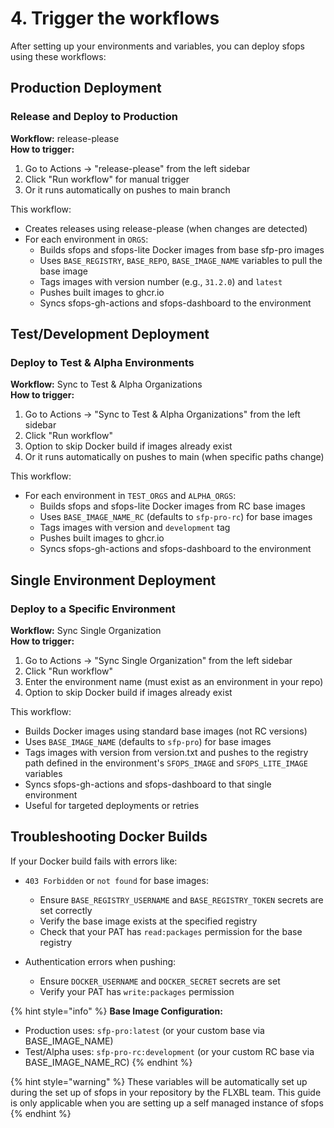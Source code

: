 # 4. Trigger the workflows

After setting up your environments and variables, you can deploy sfops using these workflows:

## Production Deployment

### Release and Deploy to Production

**Workflow:** release-please  
**How to trigger:**
1. Go to Actions → "release-please" from the left sidebar
2. Click "Run workflow" for manual trigger
3. Or it runs automatically on pushes to main branch

This workflow:
- Creates releases using release-please (when changes are detected)
- For each environment in `ORGS`:
  - Builds sfops and sfops-lite Docker images from base sfp-pro images
  - Uses `BASE_REGISTRY`, `BASE_REPO`, `BASE_IMAGE_NAME` variables to pull the base image
  - Tags images with version number (e.g., `31.2.0`) and `latest`
  - Pushes built images to ghcr.io
  - Syncs sfops-gh-actions and sfops-dashboard to the environment

## Test/Development Deployment

### Deploy to Test & Alpha Environments

**Workflow:** Sync to Test & Alpha Organizations  
**How to trigger:**
1. Go to Actions → "Sync to Test & Alpha Organizations" from the left sidebar
2. Click "Run workflow"
3. Option to skip Docker build if images already exist
4. Or it runs automatically on pushes to main (when specific paths change)

This workflow:
- For each environment in `TEST_ORGS` and `ALPHA_ORGS`:
  - Builds sfops and sfops-lite Docker images from RC base images
  - Uses `BASE_IMAGE_NAME_RC` (defaults to `sfp-pro-rc`) for base images
  - Tags images with version and `development` tag
  - Pushes built images to ghcr.io
  - Syncs sfops-gh-actions and sfops-dashboard to the environment

## Single Environment Deployment

### Deploy to a Specific Environment

**Workflow:** Sync Single Organization  
**How to trigger:**
1. Go to Actions → "Sync Single Organization" from the left sidebar
2. Click "Run workflow"
3. Enter the environment name (must exist as an environment in your repo)
4. Option to skip Docker build if images already exist

This workflow:
- Builds Docker images using standard base images (not RC versions)
- Uses `BASE_IMAGE_NAME` (defaults to `sfp-pro`) for base images
- Tags images with version from version.txt and pushes to the registry path defined in the environment's `SFOPS_IMAGE` and `SFOPS_LITE_IMAGE` variables
- Syncs sfops-gh-actions and sfops-dashboard to that single environment
- Useful for targeted deployments or retries

## Troubleshooting Docker Builds

If your Docker build fails with errors like:
- `403 Forbidden` or `not found` for base images: 
  - Ensure `BASE_REGISTRY_USERNAME` and `BASE_REGISTRY_TOKEN` secrets are set correctly
  - Verify the base image exists at the specified registry
  - Check that your PAT has `read:packages` permission for the base registry

- Authentication errors when pushing:
  - Ensure `DOCKER_USERNAME` and `DOCKER_SECRET` secrets are set
  - Verify your PAT has `write:packages` permission

{% hint style="info" %}
**Base Image Configuration:**
- Production uses: `sfp-pro:latest` (or your custom base via BASE_IMAGE_NAME)
- Test/Alpha uses: `sfp-pro-rc:development` (or your custom RC base via BASE_IMAGE_NAME_RC)
{% endhint %}

{% hint style="warning" %}
These variables will be automatically set up during the set up of sfops in your repository by the FLXBL team. This guide is only applicable when you are setting up a self managed instance of sfops
{% endhint %}